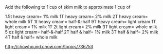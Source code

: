 Add the following to 1 cup of skim milk to approximate 1 cup of

1.5t heavy cream= 1% milk
1T heavy cream= 2% milk
2T heavy cream= whole milk
5T 1t heavy cream= half-&-half
9T heavy cream= light cream
1T light cream= 1% milk
1T 2t light cream= 2% milk
3T light cream= whole milk
5 oz light cream= half-&-half
2T half & half= 1% milk
3T half & half= 2% milk
4T half & half= whole milk

http://chowhound.chow.com/topics/736753